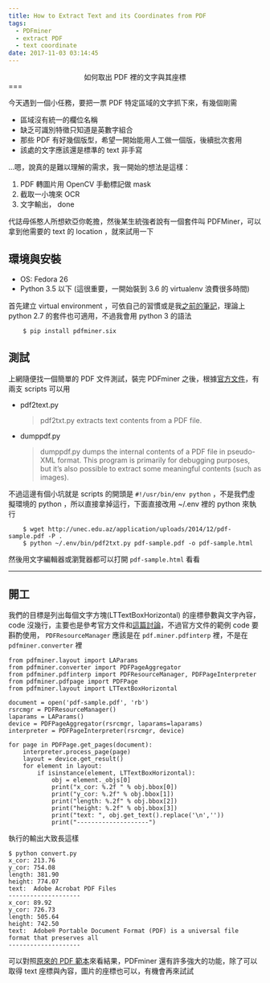 ```yaml
---
title: How to Extract Text and its Coordinates from PDF
tags:
  - PDFminer
  - extract PDF
  - text coordinate
date: 2017-11-03 03:14:45
---
```


<center>如何取出 PDF 裡的文字與其座標</center>
===
<br>

今天遇到一個小任務，要把一票 PDF 特定區域的文字抓下來，有幾個剛需
- 區域沒有統一的欄位名稱
- 缺乏可識別特徵只知道是英數字組合
- 那些 PDF 有好幾個版型，希望一開始能用人工做一個版，後續批次套用
- 該處的文字應該還是標準的 text 非手寫

…嗯，說真的是難以理解的需求，我一開始的想法是這樣：

1. PDF 轉圖片用 OpenCV 手動標記做 mask
2. 截取一小塊來 OCR
3. 文字輸出， done

代誌毋係憨人所想欸亞你乾擔，然後某生統強者說有一個套件叫 PDFMiner，可以拿到他需要的 text 的 location ，就來試用一下

## 環境與安裝

- OS: Fedora 26
- Python 3.5 以下 (這很重要，一開始裝到 3.6 的 virtualenv 浪費很多時間)

首先建立 virtual environment ，可依自己的習慣或是我[之前的筆記](https://wyde.github.io/2017/10/30/Setting-up-Python-3-Virtual-Environment-on-CentOS-7/)，理論上 python 2.7 的套件也可適用，不過我會用 python 3 的語法

```
    $ pip install pdfminer.six
```

## 測試

上網隨便找一個簡單的 PDF 文件測試，裝完 PDFminer 之後，根據[官方文件](https://media.readthedocs.org/pdf/pdfminer-docs/latest/pdfminer-docs.pdf)，有兩支 scripts 可以用
- pdf2text.py
    > pdf2txt.py extracts text contents from a PDF file.
- dumppdf.py
    > dumppdf.py dumps the internal contents of a PDF file in pseudo-XML format. This program is primarily for
debugging purposes, but it’s also possible to extract some meaningful contents (such as images).

不過這邊有個小坑就是 scripts 的開頭是 `#!/usr/bin/env python` ，不是我們虛擬環境的 python ，所以直接拿掉這行，下面直接改用 ~/.env 裡的 python 來執行

```
    $ wget http://unec.edu.az/application/uploads/2014/12/pdf-sample.pdf -P .
    $ python ~/.env/bin/pdf2txt.py pdf-sample.pdf -o pdf-sample.html
```

然後用文字編輯器或瀏覽器都可以打開 `pdf-sample.html` 看看

---

## 開工

我們的目標是列出每個文字方塊(LTTextBoxHorizontal) 的座標參數與文字內容， code 沒幾行，主要也是參考官方文件和[這篇討論](https://stackoverflow.com/questions/31819862/python-pdf-mining-get-position-of-text-on-every-line)，不過官方文件的範例 code 要斟酌使用， `PDFResourceManager` 應該是在  `pdf.miner.pdfinterp` 裡，不是在 `pdfminer.converter` 裡

```=python
from pdfminer.layout import LAParams
from pdfminer.converter import PDFPageAggregator
from pdfminer.pdfinterp import PDFResourceManager, PDFPageInterpreter
from pdfminer.pdfpage import PDFPage
from pdfminer.layout import LTTextBoxHorizontal

document = open('pdf-sample.pdf', 'rb')
rsrcmgr = PDFResourceManager()
laparams = LAParams()
device = PDFPageAggregator(rsrcmgr, laparams=laparams)
interpreter = PDFPageInterpreter(rsrcmgr, device)

for page in PDFPage.get_pages(document):
    interpreter.process_page(page)
    layout = device.get_result()
    for element in layout:
        if isinstance(element, LTTextBoxHorizontal):
            obj = element._objs[0]
            print("x_cor: %.2f " % obj.bbox[0])
            print("y_cor: %.2f" % obj.bbox[1])
            print("length: %.2f" % obj.bbox[2])
            print("height: %.2f" % obj.bbox[3])
            print("text: ", obj.get_text().replace('\n',''))
            print("--------------------")
```

執行的輸出大致長這樣
```
$ python convert.py 
x_cor: 213.76 
y_cor: 754.08
length: 381.90
height: 774.07
text:  Adobe Acrobat PDF Files
--------------------
x_cor: 89.92 
y_cor: 726.73
length: 505.64
height: 742.50
text:  Adobe® Portable Document Format (PDF) is a universal file format that preserves all
--------------------
```

可以對照[原來的 PDF 範本](http://unec.edu.az/application/uploads/2014/12/pdf-sample.pdf)來看結果，PDFminer 還有許多強大的功能，除了可以取得 text 座標與內容，圖片的座標也可以，有機會再來試試

